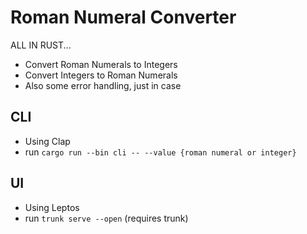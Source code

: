 # Roman Numeral Converter

ALL IN RUST...

- Convert Roman Numerals to Integers
- Convert Integers to Roman Numerals
- Also some error handling, just in case

## CLI

- Using Clap
- run `cargo run --bin cli -- --value {roman numeral or integer}`

## UI

- Using Leptos
- run `trunk serve --open` (requires trunk)

